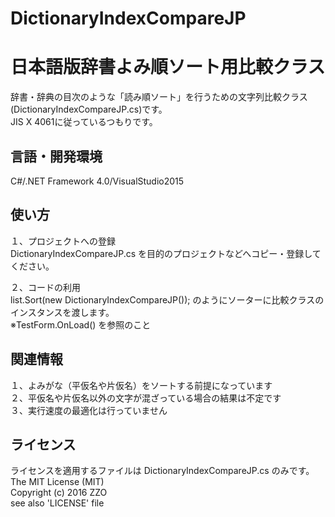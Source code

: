 # DictionaryIndexCompareJP
日本語版辞書よみ順ソート用比較クラス
======================
辞書・辞典の目次のような「読み順ソート」を行うための文字列比較クラス(DictionaryIndexCompareJP.cs)です。  
JIS X 4061に従っているつもりです。

言語・開発環境
------
C#/.NET Framework 4.0/VisualStudio2015

使い方
------
１、プロジェクトへの登録  
DictionaryIndexCompareJP.cs を目的のプロジェクトなどへコピー・登録してください。

２、コードの利用  
list.Sort(new DictionaryIndexCompareJP()); のようにソーターに比較クラスのインスタンスを渡します。  
※TestForm.OnLoad() を参照のこと

関連情報
------
１、よみがな（平仮名や片仮名）をソートする前提になっています  
２、平仮名や片仮名以外の文字が混ざっている場合の結果は不定です  
３、実行速度の最適化は行っていません

ライセンス
------
ライセンスを適用するファイルは DictionaryIndexCompareJP.cs のみです。  
The MIT License (MIT)  
Copyright (c) 2016 ZZO  
see also 'LICENSE' file
